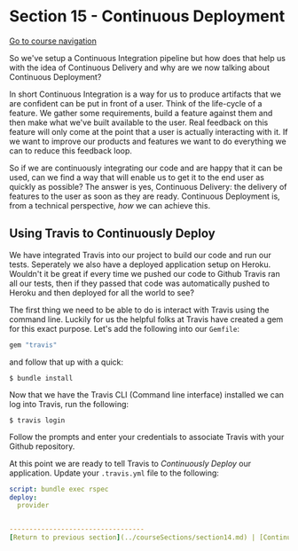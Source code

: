 Section 15 - Continuous Deployment
==================================

[Go to course navigation](../navigation.md)

So we've setup a Continuous Integration pipeline but how does that help us with the idea of Continuous Delivery and why are we now talking about Continuous Deployment?

In short Continuous Integration is a way for us to produce artifacts that we are confident can be put in front of a user. Think of the life-cycle of a feature. We gather some requirements, build a feature against them and then make what we've built available to the user. Real feedback on this feature will only come at the point that a user is actually interacting with it. If we want to improve our products and features we want to do everything we can to reduce this feedback loop. 

So if we are continuously integrating our code and are happy that it can be used, can we find a way that will enable us to get it to the end user as quickly as possible? The answer is yes, Continuous Delivery: the delivery of features to the user as soon as they are ready. Continuous Deployment is, from a technical perspective, *how* we can achieve this.

Using Travis to Continuously Deploy
-----------------------------------

We have integrated Travis into our project to build our code and run our tests. Seperately we also have a deployed application setup on Heroku. Wouldn't it be great if every time we pushed our code to Github Travis ran all our tests, then if they passed that code was automatically pushed to Heroku and then deployed for all the world to see? 

The first thing we need to be able to do is interact with Travis using the command line. Luckily for us the helpful folks at Travis have created a gem for this exact purpose. Let's add the following into our `Gemfile`:

```ruby
gem "travis"
```

and follow that up with a quick:

```
$ bundle install
```

Now that we have the Travis CLI (Command line interface) installed we can log into Travis, run the following:

```
$ travis login
```

Follow the prompts and enter your credentials to associate Travis with your Github repository. 

At this point we are ready to tell Travis to *Continuously Deploy* our application. Update your `.travis.yml` file to the following:

```yml
script: bundle exec rspec
deploy:
  provider


----------------------------------
[Return to previous section](../courseSections/section14.md) | [Continue to the answers](../tasks/task7.md)
